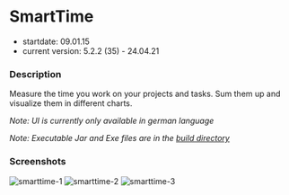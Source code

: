 # SmartTime

- startdate: 09.01.15
- current version: 5.2.2 (35) - 24.04.21

### Description

Measure the time you work on your projects and tasks.
Sum them up and visualize them in different charts.

_Note: UI is currently only available in german language_

_Note: Executable Jar and Exe files are in the [build directory](build/)_

### Screenshots

![smarttime-1](https://cloud.githubusercontent.com/assets/16324894/19945842/34fc31a4-a142-11e6-8c0a-fa3d99a3a7c2.png)
![smarttime-2](https://cloud.githubusercontent.com/assets/16324894/19945843/36232e2a-a142-11e6-8b27-69338987dbeb.png)
![smarttime-3](https://cloud.githubusercontent.com/assets/16324894/19945844/36eca17e-a142-11e6-9439-d29a2dbae6d9.png)
